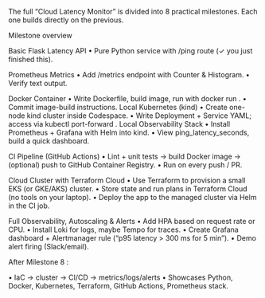 The full “Cloud Latency Monitor”  is divided into 8 practical milestones.
Each one builds directly on the previous.

Milestone overview

Basic Flask Latency API
• Pure Python service with /ping route (✓ you just finished this).

Prometheus Metrics
• Add /metrics endpoint with Counter & Histogram.
• Verify text output.

Docker Container
• Write Dockerfile, build image, run with
docker run
.
• Commit image-build instructions.
Local Kubernetes (kind)
• Create one-node kind cluster inside Codespace.
• Write Deployment + Service YAML; access via
kubectl port-forward
.
Local Observability Stack
• Install Prometheus + Grafana with Helm into kind.
• View ping_latency_seconds, build a quick dashboard.

CI Pipeline (GitHub Actions)
• Lint + unit tests → build Docker image → (optional) push to GitHub Container Registry.
• Run on every push / PR.

Cloud Cluster with Terraform Cloud
• Use Terraform to provision a small EKS (or GKE/AKS) cluster.
• Store state and run plans in Terraform Cloud (no tools on your laptop).
• Deploy the app to the managed cluster via Helm in the CI job.

Full Observability, Autoscaling & Alerts
• Add HPA based on request rate or CPU.
• Install Loki for logs, maybe Tempo for traces.
• Create Grafana dashboard + Alertmanager rule (“p95 latency > 300 ms for 5 min”).
• Demo alert firing (Slack/email).

After Milestone 8 :

• IaC → cluster → CI/CD → metrics/logs/alerts
• Showcases Python, Docker, Kubernetes, Terraform, GitHub Actions, Prometheus stack.